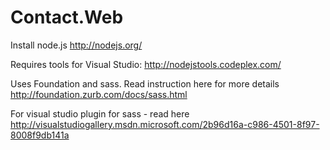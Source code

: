 ﻿# Contact.Web
Install node.js
http://nodejs.org/

Requires tools for Visual Studio:
http://nodejstools.codeplex.com/

Uses Foundation and sass. Read instruction here for more details
http://foundation.zurb.com/docs/sass.html

For visual studio plugin for sass - read here
http://visualstudiogallery.msdn.microsoft.com/2b96d16a-c986-4501-8f97-8008f9db141a



